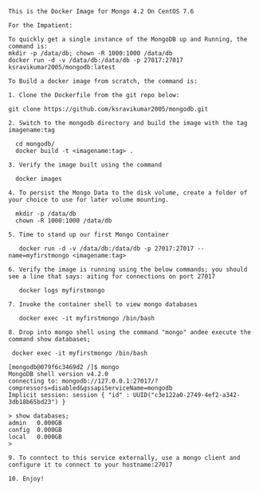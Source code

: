     This is the Docker Image for Mongo 4.2 On CentOS 7.6

    For the Impatient:

    To quickly get a single instance of the MongoDB up and Running, the command is:
    mkdir -p /data/db; chown -R 1000:1000 /data/db
    docker run -d -v /data/db:/data/db -p 27017:27017 ksravikumar2005/mongodb:latest

    To Build a docker image from scratch, the command is:

    1. Clone the Dockerfile from the git repo below:

    git clone https://github.com/ksravikumar2005/mongodb.git
    
    2. Switch to the mongodb directory and build the image with the tag imagename:tag

      cd mongodb/
      docker build -t <imagename:tag> .
    
    3. Verify the image built using the command

      docker images

    4. To persist the Mongo Data to the disk volume, create a folder of your choice to use for later volume mounting.

      mkdir -p /data/db
      chown -R 1000:1000 /data/db

    5. Time to stand up our first Mongo Container  

       docker run -d -v /data/db:/data/db -p 27017:27017 --name=myfirstmongo <imagename:tag>
     
    6. Verify the image is running using the below commands; you should see a line that says: aiting for connections on port 27017

       docker logs myfirstmongo

    7. Invoke the container shell to view mongo databases

       docker exec -it myfirstmongo /bin/bash

    8. Drop into mongo shell using the command "mongo" andee execute the command show databases; 

     docker exec -it myfirstmongo /bin/bash
     
    [mongodb@079f6c3469d2 /]$ mongo
    MongoDB shell version v4.2.0
    connecting to: mongodb://127.0.0.1:27017/?compressors=disabled&gssapiServiceName=mongodb
    Implicit session: session { "id" : UUID("c3e122a0-2749-4ef2-a342-3db18b65bd23") }

    > show databases;
    admin   0.000GB
    config  0.000GB
    local   0.000GB
    >
    
    9. To conntect to this service externally, use a mongo client and configure it to connect to your hostname:27017
    
    10. Enjoy!
